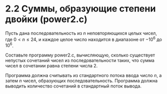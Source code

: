 # 2.2 Суммы, образующие степени двойки (power2.c)
Пусть дана последовательность из $n$ неповторяющихся целых чисел, где $0 < n \le 24$, и каждое целое число находится в диапазоне от $-10^6$ до $10^6$.

Составьте программу power2.c, вычисляющую, сколько существует непустых сочетаний чисел из последовательности таких, что сумма чисел в сочетании равна степени числа $2$.

Программа должна считывать из стандартного потока ввода число $n$, а затем $n$ чисел, образующих последовательность. Программа должна выводить количество сочетаний в стандартный поток вывода.
